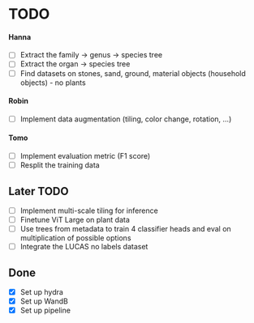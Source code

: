 # TODO

#### Hanna
- [ ] Extract the family -> genus -> species tree
- [ ] Extract the organ -> species tree
- [ ] Find datasets on stones, sand, ground, material objects (household objects) - no plants

#### Robin
- [ ] Implement data augmentation (tiling, color change, rotation, ...)

#### Tomo
- [ ] Implement evaluation metric (F1 score)
- [ ] Resplit the training data

## Later TODO
- [ ] Implement multi-scale tiling for inference
- [ ] Finetune ViT Large on plant data
- [ ] Use trees from metadata to train 4 classifier heads and eval on multiplication of possible options
- [ ] Integrate the LUCAS no labels dataset

## Done
- [x] Set up hydra
- [x] Set up WandB
- [x] Set up pipeline
